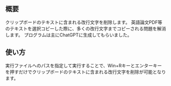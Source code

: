 ## 概要

クリップボードのテキストに含まれる改行文字を削除します。
英語論文PDF等のテキストを選択コピーした際に、多くの改行文字までコピーされる問題を解消します。
プログラムは主にChatGPTに生成してもらいました。

## 使い方

実行ファイルへのパスを指定して実行することで、Win+Rキーとエンターキーを押すだけでクリップボードのテキストに含まれる改行文字を削除が可能となります。
